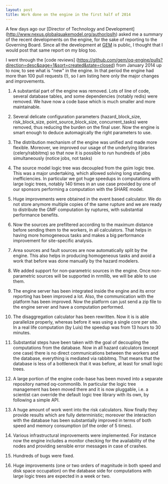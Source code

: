```yaml
---
layout: post
title: Work done on the engine in the first half of 2014
---
```


A few days ago our [Director of Technology and Development]
(http://www.nexus.globalquakemodel.org/author/pslh) asked me
a summary of the recent developments on the engine, for the
sake of reporting to the Governing Board. Since all the development
at [GEM](http://www.globalquakemodel.org/) is public, I thought that
I would post that same report on my blog too.

I went through the [code reviews]
(https://github.com/gem/oq-engine/pulls?direction=desc&page=1&sort=created&state=closed) from January 2014 up to now, to see
what is "new" in the engine. In that period the engine had more than
100 pull requests (!), so I am listing here only the major changes and
improvements.

1. A substantial part of the engine was removed. Lots of line
   of code, several database tables, and some dependencies (notably
   redis) were removed. We have now a code base which is much smaller
   and more maintainable.

2. Several delicate configuration parameters
   (hazard_block_size, risk_block_size, point_source_block_size,
   concurrent_tasks) were removed, thus reducing the burden on the
   final user. Now the engine is smart enough to deduce automagically
   the right parameters to use.

3. The distribution mechanism of the engine was unified and made more
   flexible. Moreover, we improved our usage of the underlying
   libraries (celery/rabbitmq) so that now it is possible to run
   hundreds of jobs simultaneously (notice jobs, not tasks)

4. The source model logic tree was decoupled from the gsim logic tree.
   This was a major undertaking, which allowed solving long standing
   inefficiencies. In particular we got huge speedups in computations
   with large logic trees, notably 140 times in an use case provided
   by one of our sponsors performing a computation with the SHARE model.

5. Huge improvements were obtained in the event based calculator. We do not
   store anymore multiple copies of the same rupture and we are ready to
   distribute the GMF computation by ruptures, with substantial performance
   benefits.

6. Now the sources are prefiltered according to the maximum distance before
   sending them to the workers, in all calculators. That helps in having
   more homogeneous tasks and makes a big performance improvement
   for site-specific analysis.

7. Area sources and fault sources are now automatically split by the
   engine. This also helps in producing homogeneous tasks and avoid a
   work that before was done manually by the hazard modelers.

8. We added support for non-parametric sources in the engine. Once
   non-parametric sources will be supported in nrmllib, we will be
   able to use them.

9. The engine server has been integrated inside the engine and its
   error reporting has been improved a lot. Also, the communication
   with the platform has been improved. Now the platform can just
   send a zip file to the engine server and have a computation performed.

10. The disaggregation calculator has been rewritten. Now it is is able
    parallelize properly, whereas before it was using a single core per site.
    In a real life computation (by Luis) the speedup was from 13 hours to
    30 minutes.

11. Substantial steps have been taken with the goal of decoupling the
    computations from the database. Now in all hazard calculators
    (except one case) there is no direct communications between the
    workers and the database, everything is mediated via rabbitmq.
    That means that the database is less of a bottleneck that it
    was before, at least for small logic trees.

12. A large portion of the engine code-base has been moved into a separate
    repository named oq-commonlib. In particular the logic tree management
    has been moved there and it is now pluggable, i.e. a scientist can
    override the default logic tree library with its own, by following
    a simple API.

13. A huge amount of work went into the risk calculators. Now finally
    they provide results which are fully deterministic; moreover the
    interaction with the database has been substantially improved in
    terms of both speed and memory consumption (of the order of 5 times).

14. Various infrastructural improvements were implemented. For instance now
    the engine includes a monitor checking for the availability of the nodes
    and providing sensible error messages in case of crashes.

15. Hundreds of bugs were fixed.

16. Huge improvements (one or two orders of magnitude in both speed
    and disk space occupation) on the database side for computations with
    large logic trees are expected in a week or two.

